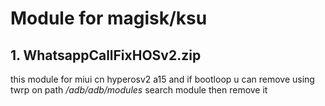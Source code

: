 # Module for magisk/ksu
## 1. WhatsappCallFixHOSv2.zip 
   this module for miui cn hyperosv2 a15 and if bootloop u can remove using twrp on path */adb/adb/modules* search module then remove it
